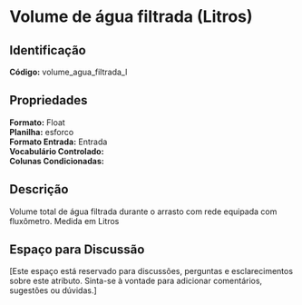 # Volume de água filtrada (Litros)

## Identificação
**Código:** volume_agua_filtrada_l

## Propriedades
**Formato:** Float  
**Planilha:** esforco  
**Formato Entrada:** Entrada  
**Vocabulário Controlado:**   
**Colunas Condicionadas:**   

## Descrição
Volume total de água filtrada durante o arrasto com rede equipada com fluxômetro. Medida em Litros

## Espaço para Discussão
[Este espaço está reservado para discussões, perguntas e esclarecimentos sobre este atributo. Sinta-se à vontade para adicionar comentários, sugestões ou dúvidas.]
